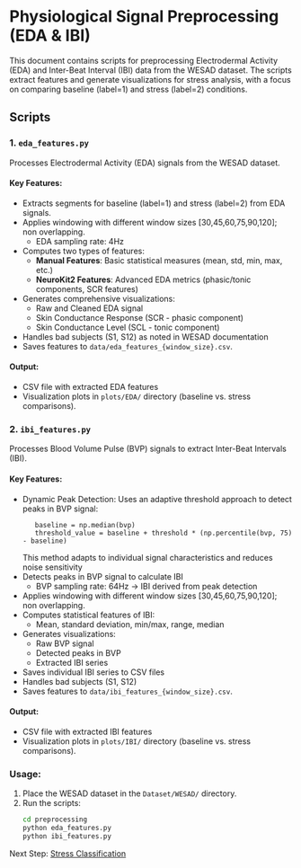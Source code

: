 # Physiological Signal Preprocessing (EDA & IBI)

This document contains scripts for preprocessing Electrodermal Activity (EDA) and Inter-Beat Interval (IBI) data from the WESAD dataset. The scripts extract features and generate visualizations for stress analysis, with a focus on comparing baseline (label=1) and stress (label=2) conditions.

## Scripts 

### 1. `eda_features.py`

Processes Electrodermal Activity (EDA) signals from the WESAD dataset.

#### Key Features:
- Extracts segments for baseline (label=1) and stress (label=2) from EDA signals.
- Applies windowing with different window sizes [30,45,60,75,90,120]; non overlapping.
  - EDA sampling rate: 4Hz
- Computes two types of features:
  - **Manual Features**: Basic statistical measures (mean, std, min, max, etc.)
  - **NeuroKit2 Features**: Advanced EDA metrics (phasic/tonic components, SCR features)
- Generates comprehensive visualizations:
  - Raw and Cleaned EDA signal
  - Skin Conductance Response (SCR - phasic component)
  - Skin Conductance Level (SCL - tonic component)
- Handles bad subjects (S1, S12) as noted in WESAD documentation
- Saves features to `data/eda_features_{window_size}.csv`.

#### Output:
- CSV file with extracted EDA features
- Visualization plots in `plots/EDA/` directory (baseline vs. stress comparisons).

### 2. `ibi_features.py`

Processes Blood Volume Pulse (BVP) signals to extract Inter-Beat Intervals (IBI).

#### Key Features:
- Dynamic Peak Detection: Uses an adaptive threshold approach to detect peaks in BVP signal:
  ```
     baseline = np.median(bvp)
     threshold_value = baseline + threshold * (np.percentile(bvp, 75) - baseline)
  ```
  This method adapts to individual signal characteristics and reduces noise sensitivity
- Detects peaks in BVP signal to calculate IBI
  - BVP sampling rate: 64Hz → IBI derived from peak detection
- Applies windowing with different window sizes [30,45,60,75,90,120]; non overlapping.
- Computes statistical features of IBI:
  - Mean, standard deviation, min/max, range, median
- Generates visualizations:
  - Raw BVP signal
  - Detected peaks in BVP
  - Extracted IBI series
- Saves individual IBI series to CSV files
- Handles bad subjects (S1, S12)
- Saves features to `data/ibi_features_{window_size}.csv`.

#### Output:
- CSV file with extracted IBI features
- Visualization plots in `plots/IBI/` directory (baseline vs. stress comparisons).

### Usage:
1. Place the WESAD dataset in the `Dataset/WESAD/` directory.
2. Run the scripts:
   ```bash
   cd preprocessing
   python eda_features.py
   python ibi_features.py
   ```

Next Step: [Stress Classification](https://github.com/prachi0711/Stress-Management-using-Physiological-Signals-and-conversational-agents/blob/main/stress_classification/README.md)





